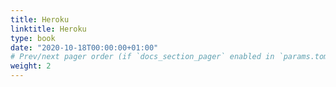 ```yaml
---
title: Heroku
linktitle: Heroku
type: book
date: "2020-10-18T00:00:00+01:00"
# Prev/next pager order (if `docs_section_pager` enabled in `params.toml`)
weight: 2
---
```


